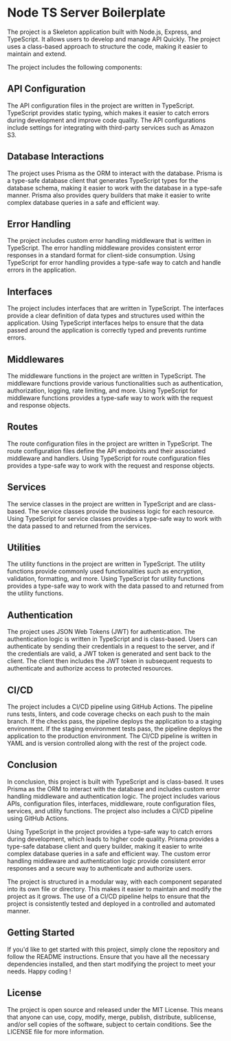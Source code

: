 # Node TS Server Boilerplate

The project is a Skeleton application built with Node.js, Express, and TypeScript. It allows users to develop and manage API Quickly. The project uses a class-based approach to structure the code, making it easier to maintain and extend.

The project includes the following components:

## API Configuration

The API configuration files in the project are written in TypeScript. TypeScript provides static typing, which makes it easier to catch errors during development and improve code quality. The API configurations include settings for integrating with third-party services such as Amazon S3.

## Database Interactions

The project uses Prisma as the ORM to interact with the database. Prisma is a type-safe database client that generates TypeScript types for the database schema, making it easier to work with the database in a type-safe manner. Prisma also provides query builders that make it easier to write complex database queries in a safe and efficient way.

## Error Handling

The project includes custom error handling middleware that is written in TypeScript. The error handling middleware provides consistent error responses in a standard format for client-side consumption. Using TypeScript for error handling provides a type-safe way to catch and handle errors in the application.

## Interfaces

The project includes interfaces that are written in TypeScript. The interfaces provide a clear definition of data types and structures used within the application. Using TypeScript interfaces helps to ensure that the data passed around the application is correctly typed and prevents runtime errors.

## Middlewares

The middleware functions in the project are written in TypeScript. The middleware functions provide various functionalities such as authentication, authorization, logging, rate limiting, and more. Using TypeScript for middleware functions provides a type-safe way to work with the request and response objects.

## Routes

The route configuration files in the project are written in TypeScript. The route configuration files define the API endpoints and their associated middleware and handlers. Using TypeScript for route configuration files provides a type-safe way to work with the request and response objects.

## Services

The service classes in the project are written in TypeScript and are class-based. The service classes provide the business logic for each resource. Using TypeScript for service classes provides a type-safe way to work with the data passed to and returned from the services.

## Utilities

The utility functions in the project are written in TypeScript. The utility functions provide commonly used functionalities such as encryption, validation, formatting, and more. Using TypeScript for utility functions provides a type-safe way to work with the data passed to and returned from the utility functions.

## Authentication

The project uses JSON Web Tokens (JWT) for authentication. The authentication logic is written in TypeScript and is class-based. Users can authenticate by sending their credentials in a request to the server, and if the credentials are valid, a JWT token is generated and sent back to the client. The client then includes the JWT token in subsequent requests to authenticate and authorize access to protected resources.

## CI/CD

The project includes a CI/CD pipeline using GitHub Actions. The pipeline runs tests, linters, and code coverage checks on each push to the main branch. If the checks pass, the pipeline deploys the application to a staging environment. If the staging environment tests pass, the pipeline deploys the application to the production environment. The CI/CD pipeline is written in YAML and is version controlled along with the rest of the project code.

## Conclusion

In conclusion, this project is built with TypeScript and is class-based. It uses Prisma as the ORM to interact with the database and includes custom error handling middleware and authentication logic. The project includes various APIs, configuration files, interfaces, middleware, route configuration files, services, and utility functions. The project also includes a CI/CD pipeline using GitHub Actions.

Using TypeScript in the project provides a type-safe way to catch errors during development, which leads to higher code quality. Prisma provides a type-safe database client and query builder, making it easier to write complex database queries in a safe and efficient way. The custom error handling middleware and authentication logic provide consistent error responses and a secure way to authenticate and authorize users.

The project is structured in a modular way, with each component separated into its own file or directory. This makes it easier to maintain and modify the project as it grows. The use of a CI/CD pipeline helps to ensure that the project is consistently tested and deployed in a controlled and automated manner.

## Getting Started

If you'd like to get started with this project, simply clone the repository and follow the README instructions. Ensure that you have all the necessary dependencies installed, and then start modifying the project to meet your needs. Happy coding !

## License

The project is open source and released under the MIT License. This means that anyone can use, copy, modify, merge, publish, distribute, sublicense, and/or sell copies of the software, subject to certain conditions. See the LICENSE file for more information.
